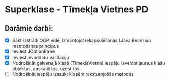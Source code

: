 # Superklase - Tīmekļa Vietnes PD

## Darāmie darbi:
- [x] Sākt izstrādi OOP vidē, izmantojot iekapsulēšanas (Java Bean) un mantošanas principus
- [x] Ieviest JOptionPane
- [x] Ieviest ievaddatu validāciju
- [x] Nodrošināt galvenajā klasē (TimeklaVietne) iespēju izveidot jaunus klašu objektus, apskatīt tos, dzēst tos
- [ ] Nodrošināt iespēju izsaukt klasēm raksturojošās metodes
